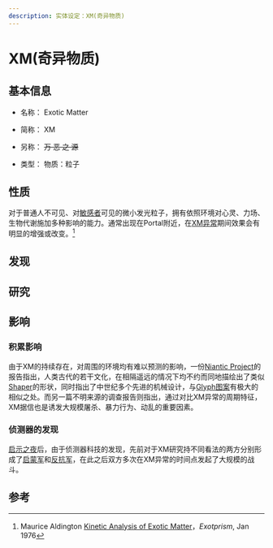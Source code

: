 ```yaml
---
description: 实体设定：XM(奇异物质)
---
```


# XM(奇异物质)

## 基本信息

- 名称： Exotic Matter

- 简称： XM

- 另称： ~~万 恶 之 源~~

- 类型： 物质：粒子

## 性质

对于普通人不可见、对[敏感者](/setting/entity/Sensitive.md)可见的微小发光粒子，拥有依照环境对心灵、力场、生物代谢施加多种影响的能力。通常出现在Portal附近，在[XM异常](/setting/entity/XMAnomaly.md)期间效果会有明显的增强或改变。[^1]

## 发现

## 研究

## 影响

### 积累影响

由于XM的持续存在，对周围的环境均有难以预测的影响，一份[Niantic Project](/setting/entity/NianticProject.md)的报告指出，人类古代的若干文化，在相隔遥远的情况下均不约而同地描绘出了类似[Shaper](/setting/entity/Shaper.md)的形状，同时指出了中世纪多个先进的机械设计，与[Glyph图案](/setting/entity/Glyph.md)有极大的相似之处。而另一篇不明来源的调查报告则指出，通过对比XM异常的周期特征，XM据信也是诱发大规模屠杀、暴力行为、动乱的重要因素。

### 侦测器的发现

[启示之夜](/setting/event/EpiphanyNight.md)后，由于侦测器科技的发现，先前对于XM研究持不同看法的两方分别形成了[启蒙军](/setting/entity/ENL.md)和[反抗军](/setting/entity/RES.md)，在此之后双方多次在XM异常的时间点发起了大规模的战斗。

## 参考

[^1]: Maurice Aldington [Kinetic Analysis of Exotic Matter]()，*Exotprism*, Jan 1976

